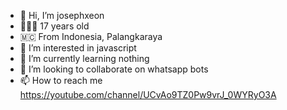 - 👋 Hi, I’m josephxeon
- 👨🏻‍🦱 17 years old
- 🇲🇨 From Indonesia, Palangkaraya
- 👀 I’m interested in javascript
- 🌱 I’m currently learning nothing
- 💞️ I’m looking to collaborate on whatsapp bots
- 📫 How to reach me https://youtube.com/channel/UCvAo9TZ0Pw9vrJ_0WYRyO3A

<!---
DreamGuyXeon/DreamGuyXeon is a ✨ special ✨ repository because its `README.md` (this file) appears on your GitHub profile.
You can click the Preview link to take a look at your changes.
--->
